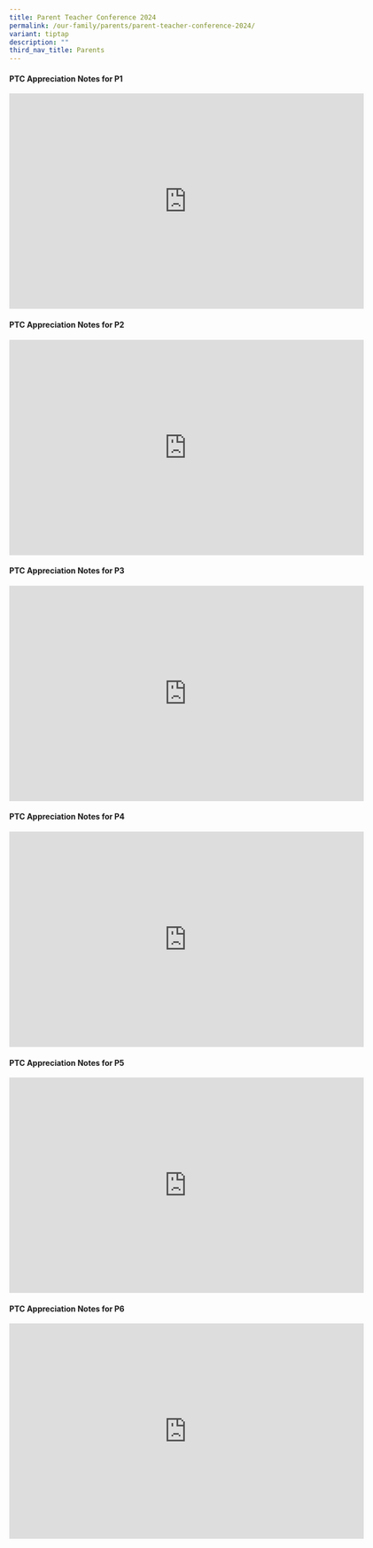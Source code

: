 ```yaml
---
title: Parent Teacher Conference 2024
permalink: /our-family/parents/parent-teacher-conference-2024/
variant: tiptap
description: ""
third_nav_title: Parents
---
```

<h4><strong>PTC Appreciation Notes for P1</strong></h4>
<div class="iframe-wrapper">
<iframe height="389" width="640" allowfullscreen="true" frameborder="0" src="https://docs.google.com/presentation/d/e/2PACX-1vQyKnsI3kKAQAbz_Y1siljwul68XSRtqnSIZDtCbVtExtCAbebcXWUKJUDeBxqr9zxOS1dceYs79kQ1/embed?start=true&amp;loop=true&amp;delayms=5000"></iframe>
</div>
<h4><strong>PTC Appreciation Notes for P2</strong></h4>
<div class="iframe-wrapper">
<iframe height="389" width="640" allowfullscreen="true" frameborder="0" src="https://docs.google.com/presentation/d/e/2PACX-1vSsR9S0rR9UE91ls2WprYNabm1YkyYMpI-hlF9XDzPGwg72iLMhLeyRVGIKABG2HSnWK86eNOdgtNQb/embed?start=true&amp;loop=true&amp;delayms=5000"></iframe>
</div>
<h4><strong>PTC Appreciation Notes for P3</strong></h4>
<div class="iframe-wrapper">
<iframe height="389" width="640" allowfullscreen="true" frameborder="0" src="https://docs.google.com/presentation/d/e/2PACX-1vTeWs5lqRl7aExShvqPkH3oLxRHJKJVsrKn_JbjVgHS2UPeipgz52aMM1jcmH0rMxfwE37OBrDZ0m_E/embed?start=true&amp;loop=true&amp;delayms=5000"></iframe>
</div>
<h4><strong>PTC Appreciation Notes for P4</strong></h4>
<div class="iframe-wrapper">
<iframe height="389" width="640" allowfullscreen="true" frameborder="0" src="https://docs.google.com/presentation/d/e/2PACX-1vTGNeo9AvsiFHlzkL4OanvSrv0aM34qQlnGS_bHO-GlfmZU1BTypQNI41KZeqElQ_1oVoTcutr1MOgk/embed?start=true&amp;loop=true&amp;delayms=5000"></iframe>
</div>
<h4><strong>PTC Appreciation Notes for P5</strong></h4>
<div class="iframe-wrapper">
<iframe height="389" width="640" allowfullscreen="true" frameborder="0" src="https://docs.google.com/presentation/d/e/2PACX-1vSO4gICbZNb06_eeQo8DUzzdKRNARyMtsMDvI6BN88tlUjYhbdPr_El3dv-H8zd7pgybVAWSl32X9ei/embed?start=true&amp;loop=true&amp;delayms=5000"></iframe>
</div>
<h4><strong>PTC Appreciation Notes for P6</strong></h4>
<div class="iframe-wrapper">
<iframe height="389" width="640" allowfullscreen="true" frameborder="0" src="https://docs.google.com/presentation/d/e/2PACX-1vTHW73w2gvXKxsNPog-TWD4tuZW7UtAfOchm6m8-KmfRLbMBnccFe_aqe_aezJ01qdOAAnIbhVm--3l/embed?start=true&amp;loop=true&amp;delayms=5000"></iframe>
</div>
<p></p>